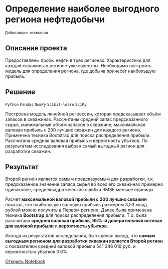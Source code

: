 # Определение наиболее выгодного региона нефтедобычи

`Добывающие компании`

## Описание проекта

Предоставлены пробы нефти в трёх регионах. Характеристики для каждой скважины в регионе уже известны. Необходимо построить модель для определения региона, где добыча принесёт наибольшую прибыль. 

## Решение

`Python` `Pandas` `NumPy` `Scikit-learn` `SciPy`

Построена модель линейной регрессии, которая предсказывает объём запасов в скважинах. Рассчитаны средний запас предсказанного сырья, минимальный объем запасов в скважине, максимальная валовая прибыль с 200 лучших скважин для каждого региона. Применена техника Bootstrap для поиска распределения прибыли. Рассчитана средняя валовая прибыль и вероятность убытков. По результатам исследования выбран самый выгодный регион для разработки скважин.

## Результат

Второй регион является самым предсказуемым для разработки, т.к. предсказанное значение запаса сырья во всех его скважинах примерно одинаковое, среднеквадратическая ошибка RMSE меньше единицы.

Расчет **максимальной валовой прибыли с 200 лучших скважин** показал, что наибольшую валовую прибыль размером 3,53 млрд. рублей можно получить в Первом регионе. Далее была применена техника **Bootstrap** для поиска распределения прибыли. Т.о. была рассчитана **средняя валовая прибыль**, **95%-й доверительный интевал для валовой прибыли** и **вероятность убытков**.

Исходя из результатов исследования, был сделан вывод, что **самым выгодным регионом для разработки скважин является Второй регион** с показателем средней валовой прибыли 541 346 019 руб. и вероятностью убытков 0.6%.

[Открыть Notebook](https://github.com/Kri5PO/Projects/blob/main/07_Определение_выгодного_региона_нефтедобычи/oil.ipynb)


```python

```
